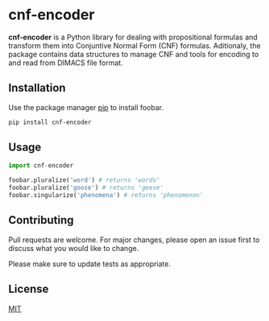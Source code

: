 # cnf-encoder

**cnf-encoder** is a Python library for dealing with propositional formulas and transform them into Conjuntive Normal Form (CNF) formulas. Aditionaly, the package contains data structures to manage CNF and tools for encoding to and read from DIMACS file format.

## Installation

Use the package manager [pip](https://pip.pypa.io/en/stable/) to install foobar.

```bash
pip install cnf-encoder
```

## Usage

```python
import cnf-encoder

foobar.pluralize('word') # returns 'words'
foobar.pluralize('goose') # returns 'geese'
foobar.singularize('phenomena') # returns 'phenomenon'
```

## Contributing
Pull requests are welcome. For major changes, please open an issue first to discuss what you would like to change.

Please make sure to update tests as appropriate.

## License
[MIT](LICENSE)